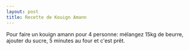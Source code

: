 ```yaml
---
layout: post
title: Recette de Kouign Amann
---
```


Pour faire un kouign amann pour 4 personne: mélangez 15kg de beurre, ajouter du sucre, 5 minutes au four et c'est prêt.
